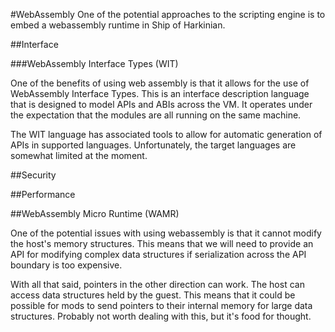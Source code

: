 #WebAssembly
One of the potential approaches to the scripting engine is to embed a webassembly runtime in Ship of Harkinian.

##Interface

###WebAssembly Interface Types (WIT)

One of the benefits of using web assembly is that it allows for the use of WebAssembly Interface Types. This is an interface description language that is designed to model APIs and ABIs across the VM. It operates under the expectation that the modules are all running on the same machine.

The WIT language has associated tools to allow for automatic generation of APIs in supported languages. Unfortunately, the target languages are somewhat limited at the moment.

##Security

##Performance

##WebAssembly Micro Runtime (WAMR)

One of the potential issues with using webassembly is that it cannot modify the host's memory structures. This means that we will need to provide an API for modifying complex data structures if serialization across the API boundary is too expensive.

With all that said, pointers in the other direction can work. The host can access data structures held by the guest. This means that it could be possible for mods to send pointers to their internal memory for large data structures. Probably not worth dealing with this, but it's food for thought.



